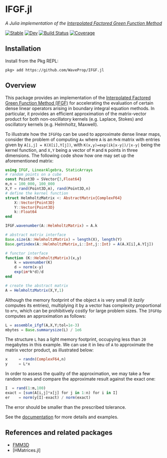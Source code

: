 # IFGF.jl

*A Julia implementation of the [Interpolated Factored Green Function Method](https://arxiv.org/abs/2010.02857)*

[![Stable](https://img.shields.io/badge/docs-stable-blue.svg)](https://WaveProp.github.io/IFGF.jl/stable)
[![Dev](https://img.shields.io/badge/docs-dev-blue.svg)](https://WaveProp.github.io/IFGF.jl/dev)
[![Build Status](https://github.com/WaveProp/IFGF.jl/workflows/CI/badge.svg)](https://github.com/WaveProp/IFGF.jl/actions)
[![Coverage](https://codecov.io/gh/WaveProp/IFGF.jl/branch/master/graph/badge.svg)](https://codecov.io/gh/WaveProp/IFGF.jl)

## Installation
Install from the Pkg REPL:
```
pkg> add https://github.com/WaveProp/IFGF.jl
```

## Overview

This package provides an implementation of the [Interpolated Factored Green
Function Method (IFGF)](https://arxiv.org/abs/2010.02857) for accelerating the
evaluation of certain dense linear operators arising in boundary integral equation
methods. In particular, it provides an efficient approximation of the
matrix-vector product for both non-oscillatory kernels (e.g. Laplace, Stokes) and
oscillatory kernels (e.g. Helmholtz, Maxwell).

To illustrate how the `IFGFOp` can be used to approximate dense linear maps,
consider the problem of computing `Ax` where `A` is an `M×N` matrix with
entries given by `A[i,j] = K(X[i],Y[j])`, with `K(x,y)=exp(ik|x-y|)/|x-y|` being
the kernel function, and `X,Y` being a vector of `M` and `N` points in three
dimensions. The following code show how one may set up the aforementioned
matrix:

```julia
using IFGF, LinearAlgebra, StaticArrays
# random points on a cube
const Point3D = SVector{3,Float64}
m,n = 100_000, 100_000
X,Y = rand(Point3D,m), rand(Point3D,n)
# define the kernel function
struct HelmholtzMatrix <: AbstractMatrix{ComplexF64}
    X::Vector{Point3D}
    Y::Vector{Point3D}
    k::Float64
end

IFGF.wavenumber(A::HelmholtzMatrix) = A.k

# abstract matrix interface
Base.size(A::HelmholtzMatrix) = length(X), length(Y)
Base.getindex(A::HelmholtzMatrix,i::Int,j::Int) = A(A.X[i],A.Y[j])

# functor interface
function (K::HelmholtzMatrix)(x,y)
    k = wavenumber(K)
    d = norm(x-y)
    exp(im*k*d)/d
end

# create the abstract matrix
A = HelmholtzMatrix(X,Y,1)
```

Although the memory footprint of the object `A` is very small (it *lazily*
computes its entries), multiplying it by a vector has complexity proportional to
`m*n`, which can be prohibitively costly for large problem sizes. The `IFGFOp`
computes an approximation as follows:

```julia
L = assemble_ifgf(A,X,Y;tol=1e-3)
mbytes = Base.summarysize(L) / 1e6
```

The structure `L` has a light memory footprint, occupying less than `20`
megabytes in this example. We can use it in lieu of `A` to approximate the
matrix vector product, as illustrated below:

```julia
x     = randn(ComplexF64,n)
y     = L*x
```

In order to assess the quality of the approximation, we may take a few random
rows and compare the approximate result against the exact one:

```julia
I  = rand(1:m,100)
exact = [sum(A[i,j]*x[j] for j in 1:n) for i in I]
er    = norm(y[I]-exact) / norm(exact) 
```

The error should be smaller than the prescribed tolerance.

See the [documentation](https://waveprop.github.io/IFGF.jl/dev/) for more
details and examples.

## References and related packages

- [FMM3D](https://github.com/flatironinstitute/FMM3D)
- [HMatrices.jl]